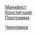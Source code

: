 [Манифест](https://github.com/chsnt/manifest/blob/master/Manifest.md)  
[Конституция](https://github.com/chsnt/manifest/blob/master/Constitution.md)  
[Программа](https://github.com/chsnt/manifest/blob/master/Program.md)  

[Черновики](https://github.com/chsnt/manifest/blob/master/Draft/)  

